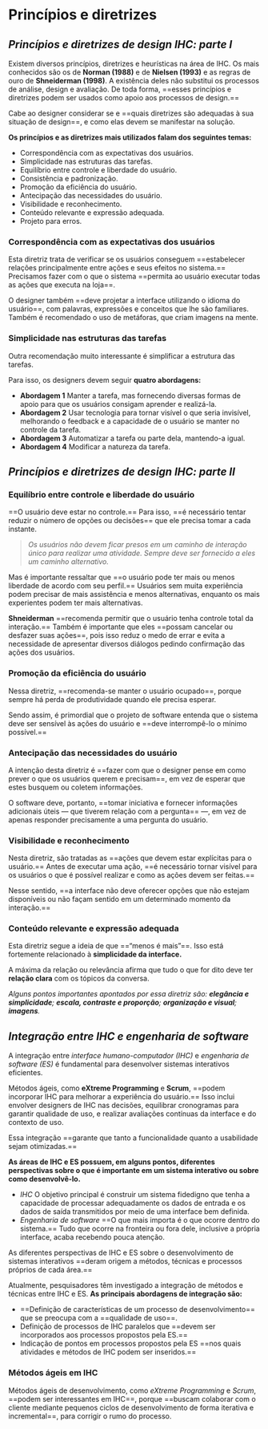 # **Princípios e diretrizes**

## *Princípios e diretrizes de design IHC: parte I*

Existem diversos princípios, diretrizes e heurísticas na área de IHC. Os mais conhecidos são os de **Norman (1988)** e de **Nielsen (1993)** e as regras de ouro de **Shneiderman (1998)**. A existência deles não substitui os processos de análise, design e avaliação. De toda forma, ==esses princípios e diretrizes podem ser usados como apoio aos processos de design.==

Cabe ao designer considerar se e ==quais diretrizes são adequadas à sua situação de design==, e como elas devem se manifestar na solução.

**Os princípios e as diretrizes mais utilizados falam dos seguintes temas:**
- Correspondência com as expectativas dos usuários.
- Simplicidade nas estruturas das tarefas.
- Equilíbrio entre controle e liberdade do usuário.
- Consistência e padronização.
- Promoção da eficiência do usuário.
- Antecipação das necessidades do usuário.
- Visibilidade e reconhecimento.
- Conteúdo relevante e expressão adequada.
- Projeto para erros.

### Correspondência com as expectativas dos usuários

Esta diretriz trata de verificar se os usuários conseguem ==estabelecer relações principalmente entre ações e seus efeitos no sistema.== Precisamos fazer com o que o sistema ==permita ao usuário executar todas as ações que executa na loja==.

O designer também ==deve projetar a interface utilizando o idioma do usuário==, com palavras, expressões e conceitos que lhe são familiares. Também é recomendado o uso de metáforas, que criam imagens na mente.

### Simplicidade nas estruturas das tarefas

Outra recomendação muito interessante é simplificar a estrutura das tarefas.

Para isso, os designers devem seguir **quatro abordagens:**
- **Abordagem 1**
	Manter a tarefa, mas fornecendo diversas formas de apoio para que os usuários consigam aprender e realizá-la.
- **Abordagem 2**
	Usar tecnologia para tornar visível o que seria invisível, melhorando o feedback e a capacidade de o usuário se manter no controle da tarefa.
- **Abordagem 3**
	Automatizar a tarefa ou parte dela, mantendo-a igual.
- **Abordagem 4**
	Modificar a natureza da tarefa.

## *Princípios e diretrizes de design IHC: parte II*

### Equilíbrio entre controle e liberdade do usuário

==O usuário deve estar no controle.== Para isso, ==é necessário tentar reduzir o número de opções ou decisões== que ele precisa tomar a cada instante.

> *Os usuários não devem ficar presos em um caminho de interação único para realizar uma atividade. Sempre deve ser fornecido a eles um caminho alternativo.*

Mas é importante ressaltar que ==o usuário pode ter mais ou menos liberdade de acordo com seu perfil.== Usuários sem muita experiência podem precisar de mais assistência e menos alternativas, enquanto os mais experientes podem ter mais alternativas.

**Shneiderman**  ==recomenda permitir que o usuário tenha controle total da interação.== Também é importante que eles ==possam cancelar ou desfazer suas ações==, pois isso reduz o medo de errar e evita a necessidade de apresentar diversos diálogos pedindo confirmação das ações dos usuários.

### Promoção da eficiência do usuário

Nessa diretriz, ==recomenda-se manter o usuário ocupado==, porque sempre há perda de produtividade quando ele precisa esperar.

Sendo assim, é primordial que o projeto de software entenda que o sistema deve ser sensível às ações do usuário e ==deve interrompê-lo o mínimo possível.==

### Antecipação das necessidades do usuário

A intenção desta diretriz é ==fazer com que o designer pense em como prever o que os usuários querem e precisam==, em vez de esperar que estes busquem ou coletem informações.

O software deve, portanto, ==tomar iniciativa e fornecer informações adicionais úteis — que tiverem relação com a pergunta== —, em vez de apenas responder precisamente a uma pergunta do usuário.

### Visibilidade e reconhecimento

Nesta diretriz, são tratadas as ==ações que devem estar explícitas para o usuário.== Antes de executar uma ação, ==é necessário tornar visível para os usuários o que é possível realizar e como as ações devem ser feitas.==

Nesse sentido, ==a interface não deve oferecer opções que não estejam disponíveis ou não façam sentido em um determinado momento da interação.==

### Conteúdo relevante e expressão adequada

Esta diretriz segue a ideia de que ==“menos é mais”==. Isso está fortemente relacionado à **simplicidade da interface.**

A máxima da relação ou relevância afirma que tudo o que for dito deve ter **relação clara** com os tópicos da conversa.

*Alguns pontos importantes apontados por essa diretriz são: **elegância e simplicidade**; **escala, contraste e proporção**; **organização e visual**; **imagens**.*

## *Integração entre IHC e engenharia de software*

A integração entre *interface humano-computador (IHC)* e *engenharia de software (ES)* é fundamental para desenvolver sistemas interativos eficientes.

Métodos ágeis, como **eXtreme Programming** e **Scrum**, ==podem incorporar IHC para melhorar a experiência do usuário.== Isso inclui envolver designers de IHC nas decisões, equilibrar cronogramas para garantir qualidade de uso, e realizar avaliações contínuas da interface e do contexto de uso.

Essa integração ==garante que tanto a funcionalidade quanto a usabilidade sejam otimizadas.==

**As áreas de IHC e ES possuem, em alguns pontos, diferentes perspectivas sobre o que é importante em um sistema interativo ou sobre como desenvolvê-lo.**

- *IHC*
	O objetivo principal é construir um sistema fidedigno que tenha a capacidade de processar adequadamente os dados de entrada e os dados de saída transmitidos por meio de uma interface bem definida.
- *Engenharia de software*
	==O que mais importa é o que ocorre dentro do sistema.== Tudo que ocorre na fronteira ou fora dele, inclusive a própria interface, acaba recebendo pouca atenção.

As diferentes perspectivas de IHC e ES sobre o desenvolvimento de sistemas interativos ==deram origem a métodos, técnicas e processos próprios de cada área.==

Atualmente, pesquisadores têm investigado a integração de métodos e técnicas entre IHC e ES. **As principais abordagens de integração são:**

- ==Definição de características de um processo de desenvolvimento== que se preocupa com a ==qualidade de uso==.
- Definição de processos de IHC paralelos que ==devem ser incorporados aos processos propostos pela ES.==
- Indicação de pontos em processos propostos pela ES ==nos quais atividades e métodos de IHC podem ser inseridos.==

### Métodos ágeis em IHC

Métodos ágeis de desenvolvimento, como _eXtreme Programming_ e *Scrum*, ==podem ser interessantes em IHC==, porque ==buscam colaborar com o cliente mediante pequenos ciclos de desenvolvimento de forma iterativa e incremental==, para corrigir o rumo do processo.
